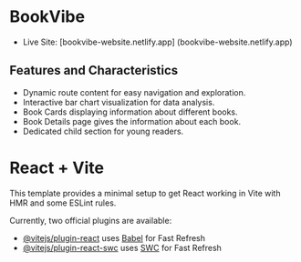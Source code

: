 
# BookVibe

- Live Site: [bookvibe-website.netlify.app] (bookvibe-website.netlify.app)


## Features and Characteristics

- Dynamic route content for easy navigation and exploration.
- Interactive bar chart visualization for data analysis.
- Book Cards displaying information about different books.
- Book Details page gives the information about each book.
- Dedicated child section for young readers.



# React + Vite

This template provides a minimal setup to get React working in Vite with HMR and some ESLint rules.

Currently, two official plugins are available:

- [@vitejs/plugin-react](https://github.com/vitejs/vite-plugin-react/blob/main/packages/plugin-react/README.md) uses [Babel](https://babeljs.io/) for Fast Refresh
- [@vitejs/plugin-react-swc](https://github.com/vitejs/vite-plugin-react-swc) uses [SWC](https://swc.rs/) for Fast Refresh
